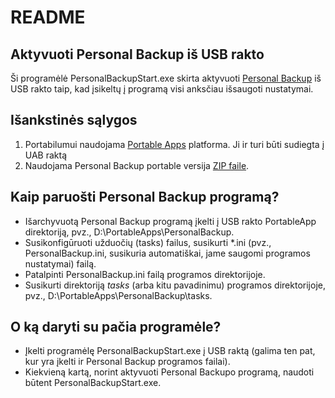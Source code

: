 # README #


## Aktyvuoti Personal Backup iš USB rakto ##

Ši programėlė PersonalBackupStart.exe skirta aktyvuoti [Personal Backup](http://personal-backup.rathlev-home.de/index-e.html) iš USB rakto taip, kad įsikeltų į programą visi anksčiau išsaugoti nustatymai.

## Išankstinės sąlygos
1. Portabilumui naudojama [Portable Apps](https://portableapps.com) platforma. Ji ir turi būti sudiegta į UAB raktą
2. Naudojama Personal Backup portable versija [ZIP faile](http://personal-backup.rathlev-home.de/persback-e.html#download6).

## Kaip paruošti Personal Backup programą? ##

* Išarchyvuotą Personal Backup programą įkelti į USB rakto PortableApp direktoriją, pvz., D:\PortableApps\PersonalBackup. 
* Susikonfigūruoti užduočių (tasks) failus, susikurti *.ini (pvz., PersonalBackup.ini, susikuria automatiškai, jame saugomi programos nustatymai) failą.
* Patalpinti PersonalBackup.ini failą programos direktorijoje.
* Susikurti direktoriją *tasks* (arba kitu pavadinimu) programos direktorijoje, pvz., D:\PortableApps\PersonalBackup\tasks.

## O ką daryti su pačia programėle? ##

* Įkelti programėlę PersonalBackupStart.exe į USB raktą (galima ten pat, kur yra įkelti ir Personal Backup programos failai).
* Kiekvieną kartą, norint aktyvuoti Personal Backupo programą, naudoti būtent PersonalBackupStart.exe.